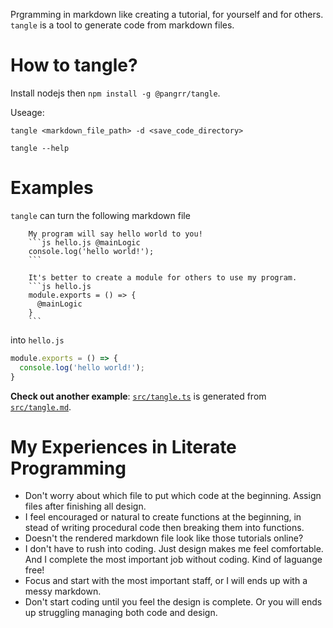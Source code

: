Prgramming in markdown like creating a tutorial, for yourself and for others. `tangle` is a tool to generate code from markdown files.

# How to tangle?
Install nodejs then `npm install -g @pangrr/tangle`.

Useage:
```
tangle <markdown_file_path> -d <save_code_directory>
```
```
tangle --help
```

# Examples
`tangle` can turn the following markdown file

        My program will say hello world to you!
        ```js hello.js @mainLogic
        console.log('hello world!');
        ```

        It's better to create a module for others to use my program.
        ```js hello.js
        module.exports = () => {
          @mainLogic
        }
        ```

into `hello.js`
```js
module.exports = () => {
  console.log('hello world!');
}
```

**Check out another example**: [`src/tangle.ts`](https://github.com/pangrr/tangle/blob/master/src/tangle.ts) is generated from [`src/tangle.md`](https://github.com/pangrr/tangle/blob/master/src/tangle.md).




# My Experiences in Literate Programming
- Don't worry about which file to put which code at the beginning. Assign files after finishing all design.
- I feel encouraged or natural to create functions at the beginning, in stead of writing procedural code then breaking them into functions.
- Doesn't the rendered markdown file look like those tutorials online?
- I don't have to rush into coding. Just design makes me feel comfortable. And I complete the most important job without coding. Kind of laguange free!
- Focus and start with the most important staff, or I will ends up with a messy markdown.
- Don't start coding until you feel the design is complete. Or you will ends up struggling managing both code and design.
